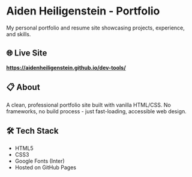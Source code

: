 # Aiden Heiligenstein - Portfolio

My personal portfolio and resume site showcasing projects, experience, and skills.

## 🌐 Live Site
**https://aidenheiligenstein.github.io/dev-tools/**

## 📋 About
A clean, professional portfolio site built with vanilla HTML/CSS. No frameworks, no build process - just fast-loading, accessible web design.

## 🛠️ Tech Stack
- HTML5
- CSS3
- Google Fonts (Inter)
- Hosted on GitHub Pages
